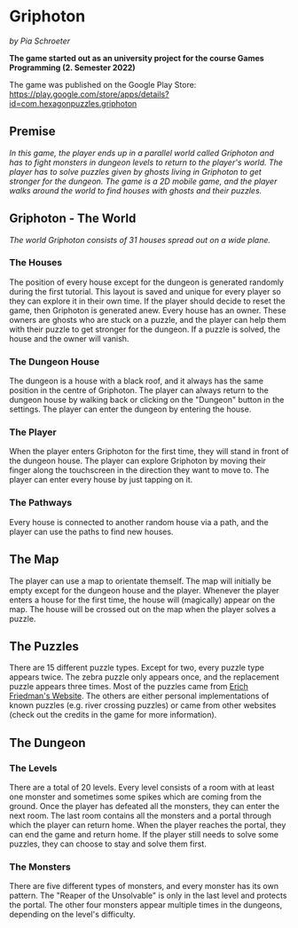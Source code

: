 # Griphoton
*by Pia Schroeter*

**The game started out as an university project for the course Games Programming (2. Semester 2022)**

The game was published on the Google Play Store: https://play.google.com/store/apps/details?id=com.hexagonpuzzles.griphoton  
   
## Premise
*In this game, the player ends up in a parallel world called Griphoton and has to fight monsters in dungeon levels to return to the player's world. The player has to solve puzzles given by ghosts living in Griphoton to get stronger for the dungeon. The game is a 2D mobile game, and the player walks around the world to find houses with ghosts and their puzzles.*

## Griphoton - The World  


*The world Griphoton consists of 31 houses spread out on a wide plane.*  


### The Houses 
The position of every house except for the dungeon is generated randomly during the first tutorial. This layout is saved and unique for every player so they can explore it in their own time. If the player should decide to reset the game, then Griphoton is generated anew. Every house has an owner. These owners are ghosts who are stuck on a puzzle, and the player can help them with their puzzle to get stronger for the dungeon. If a puzzle is solved, the house and the owner will vanish.

### The Dungeon House 
The dungeon is a house with a black roof, and it always has the same position in the centre of Griphoton. The player can always return to the dungeon house by walking back or clicking on the "Dungeon" button in the settings. The player can enter the dungeon by entering the house.

### The Player 
When the player enters Griphoton for the first time, they will stand in front of the dungeon house. The player can explore Griphoton by moving their finger along the touchscreen in the direction they want to move to. The player can enter every house by just tapping on it. 

### The Pathways 
Every house is connected to another random house via a path, and the player can use the paths to find new houses.


## The Map 
The player can use a map to orientate themself. The map will initially be empty except for the dungeon house and the player. Whenever the player enters a house for the first time, the house will (magically) appear on the map. The house will be crossed out on the map when the player solves a puzzle.

## The Puzzles
There are 15 different puzzle types. Except for two, every puzzle type appears twice. The zebra puzzle only appears once, and the replacement puzzle appears three times. Most of the puzzles came from [Erich Friedman's Website](https://erich-friedman.github.io/puzzle/). The others are either personal implementations of known puzzles (e.g. river crossing puzzles) or came from other websites (check out the credits in the game for more information).

## The Dungeon

### The Levels
There are a total of 20 levels. Every level consists of a room with at least one monster and sometimes some spikes which are coming from the ground. Once the player has defeated all the monsters, they can enter the next room. The last room contains all the monsters and a portal through which the player can return home. When the player reaches the portal, they can end the game and return home. If the player still needs to solve some puzzles, they can choose to stay and solve them first.

### The Monsters
There are five different types of monsters, and every monster has its own pattern. The "Reaper of the Unsolvable" is only in the last level and protects the portal. The other four monsters appear multiple times in the dungeons, depending on the level's difficulty.

 
